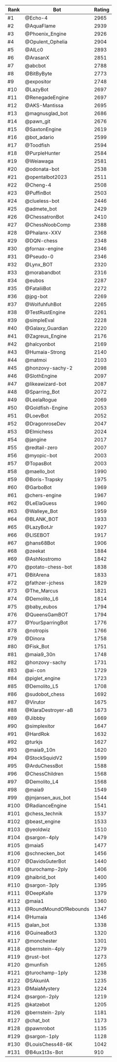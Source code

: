 Rank|Bot|Rating
---|---|---
#1|@Echo-4|2965
#2|@AquaFlame|2939
#3|@Phoenix_Engine|2926
#4|@Opulent_Ophelia|2904
#5|@AILc0|2893
#6|@ArasanX|2851
#7|@abcbot|2788
#8|@BitByByte|2773
#9|@expositor|2748
#10|@LazyBot|2697
#11|@RenegadeEngine|2697
#12|@AKS-Mantissa|2695
#13|@magnusglad_bot|2686
#14|@pawn_git|2676
#15|@SaxtonEngine|2619
#16|@bot_adario|2599
#17|@Toodfish|2594
#18|@PurpleHunter|2584
#19|@Weiawaga|2581
#20|@odonata-bot|2538
#21|@opentalbot2023|2511
#22|@Cheng-4|2508
#23|@PuffinBot|2503
#24|@clueless-bot|2446
#25|@admete_bot|2429
#26|@ChessatronBot|2410
#27|@ChessNoobComp|2388
#28|@Phalanx-XXV|2368
#29|@DQN-chess|2348
#30|@fornax-engine|2346
#31|@Pseudo-0|2346
#32|@Lynx_BOT|2320
#33|@morabandbot|2316
#34|@eubos|2287
#35|@FataliiBot|2272
#36|@jpg-bot|2269
#37|@WolfuhfuhBot|2265
#38|@TestRustEngine|2261
#39|@simpleEval|2228
#40|@Galaxy_Guardian|2220
#41|@Zagreus_Engine|2176
#42|@halcyonbot|2169
#43|@Humaia-Strong|2140
#44|@matmoi|2103
#45|@honzovy-sachy-2|2098
#46|@SlothEngine|2097
#47|@likeawizard-bot|2087
#48|@Sparring_Bot|2072
#49|@LeelaRogue|2069
#50|@Goldfish-Engine|2053
#51|@LoevBot|2052
#52|@DragonroseDev|2047
#53|@Elmichess|2024
#54|@jangine|2017
#55|@redtail-zero|2007
#56|@myopic-bot|2003
#57|@TopasBot|2003
#58|@maello_bot|1990
#59|@Boris-Trapsky|1975
#60|@GarboBot|1969
#61|@chers-engine|1967
#62|@LeElaGuess|1960
#63|@Walleye_Bot|1959
#64|@BLANK_BOT|1933
#65|@LazyBotJr|1927
#66|@LISEBOT|1917
#67|@hans68Bot|1906
#68|@zeekat|1884
#69|@AshNostromo|1842
#70|@potato-chess-bot|1838
#71|@BitArena|1833
#72|@fathzer-jchess|1829
#73|@The_Marcus|1821
#74|@Demolito_L6|1814
#75|@baby_eubos|1794
#76|@QueensGamBOT|1794
#77|@YourSparringBot|1776
#78|@notropis|1766
#79|@Dinora|1758
#80|@Fisk_Bot|1751
#81|@maia9_30n|1748
#82|@honzovy-sachy|1731
#83|@ai-con|1729
#84|@piglet_engine|1723
#85|@Demolito_L5|1708
#86|@sudobot_chess|1692
#87|@Virutor|1675
#88|@KlaraDestroyer-aB|1673
#89|@Jibbby|1669
#90|@simplexitor|1647
#91|@HardRok|1632
#92|@turkjs|1627
#93|@maia9_10n|1620
#94|@StockSquidV2|1599
#95|@ArduChessBot|1588
#96|@ChessChildren|1568
#97|@Demolito_L4|1568
#98|@maia9|1549
#99|@jmjansen_aus_bot|1544
#100|@RadianceEngine|1541
#101|@chess_technik|1537
#102|@beast_engine|1533
#103|@yeoldwiz|1510
#104|@sargon-4ply|1479
#105|@maia5|1477
#106|@schnecken_bot|1456
#107|@DavidsGuterBot|1440
#108|@turochamp-2ply|1406
#109|@haibrid_bot|1400
#110|@sargon-3ply|1395
#111|@DeepKalle|1379
#112|@maia1|1360
#113|@RoundMoundOfRebounds|1347
#114|@Humaia|1346
#115|@alan_bot|1338
#116|@GuineaBot3|1320
#117|@monchester|1301
#118|@bernstein-4ply|1279
#119|@rust-bot|1273
#120|@munfish|1265
#121|@turochamp-1ply|1238
#122|@SAkunIA|1235
#123|@MaiaMystery|1224
#124|@sargon-2ply|1219
#125|@katzebot|1205
#126|@bernstein-2ply|1181
#127|@chat_bot|1173
#128|@pawnrobot|1135
#129|@sargon-1ply|1128
#130|@LouisChess48-6K|1042
#131|@B4ux1t3s-Bot|910
